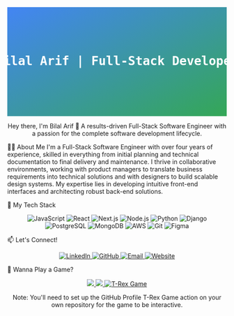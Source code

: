 <div align="center">

<svg width="100%" height="250" xmlns="http://www.w3.org/2000/svg">
<defs>
<linearGradient id="geminiGradient" x1="0%" y1="0%" x2="100%" y2="100%">
<stop offset="0%" style="stop-color:#4285F4;stop-opacity:1">
<animate attributeName="stop-color" values="#4285F4; #9B72F2; #EA4335; #FBBC05; #34A853; #4285F4" dur="10s" repeatCount="indefinite"></animate>
</stop>
<stop offset="100%" style="stop-color:#34A853;stop-opacity:1">
<animate attributeName="stop-color" values="#34A853; #4285F4; #9B72F2; #EA4335; #FBBC05; #34A853" dur="10s" repeatCount="indefinite"></animate>
</stop>
</linearGradient>
</defs>
<rect width="100%" height="100%" fill="url(#geminiGradient)" />
<text x="50%" y="50%" dominant-baseline="middle" text-anchor="middle" font-family="monospace" font-size="28" fill="#ffffff" font-weight="bold">
Bilal Arif | Full-Stack Developer
</text>
</svg>

</div>

<div align="center">

Hey there, I'm Bilal Arif 👋
A results-driven Full-Stack Software Engineer with a passion for the complete software development lifecycle.
</div>

👨‍💻 About Me
I'm a Full-Stack Software Engineer with over four years of experience, skilled in everything from initial planning and technical documentation to final delivery and maintenance. I thrive in collaborative environments, working with product managers to translate business requirements into technical solutions and with designers to build scalable design systems. My expertise lies in developing intuitive front-end interfaces and architecting robust back-end solutions.

🚀 My Tech Stack
<div align="center">
<img src="https://img.shields.io/badge/JavaScript-F7DF1E?style=for-the-badge&logo=javascript&logoColor=black" alt="JavaScript"/>
<img src="https://img.shields.io/badge/React-20232A?style=for-the-badge&logo=react&logoColor=61DAFB" alt="React"/>
<img src="https://img.shields.io/badge/Next.js-000000?style=for-the-badge&logo=nextdotjs&logoColor=white" alt="Next.js"/>
<img src="https://img.shields.io/badge/Node.js-339933?style=for-the-badge&logo=nodedotjs&logoColor=white" alt="Node.js"/>
<img src="https://img.shields.io/badge/Python-3776AB?style=for-the-badge&logo=python&logoColor=white" alt="Python"/>
<img src="https://img.shields.io/badge/Django-092E20?style=for-the-badge&logo=django&logoColor=white" alt="Django"/>
<img src="https://img.shields.io/badge/PostgreSQL-316192?style=for-the-badge&logo=postgresql&logoColor=white" alt="PostgreSQL"/>
<img src="https://img.shields.io/badge/MongoDB-4EA94B?style=for-the-badge&logo=mongodb&logoColor=white" alt="MongoDB"/>
<img src="https://img.shields.io/badge/Amazon_AWS-232F3E?style=for-the-badge&logo=amazon-aws&logoColor=white" alt="AWS"/>
<img src="https://img.shields.io/badge/Git-F05032?style=for-the-badge&logo=git&logoColor=white" alt="Git"/>
<img src="https://img.shields.io/badge/Figma-F24E1E?style=for-the-badge&logo=figma&logoColor=white" alt="Figma"/>
</div>

📫 Let's Connect!
<div align="center">
<a href="https://linkedin.com/in/your_username" target="_blank">
<img src="https://img.shields.io/badge/LinkedIn-0077B5?style=for-the-badge&logo=linkedin&logoColor=white" alt="LinkedIn"/>
</a>
<a href="https://github.com/your_username" target="_blank">
<img src="https://img.shields.io/badge/GitHub-100000?style=for-the-badge&logo=github&logoColor=white" alt="GitHub"/>
</a>
<a href="mailto:bilalarifhussain@gmail.com">
<img src="https://img.shields.io/badge/Email-D14836?style=for-the-badge&logo=gmail&logoColor=white" alt="Email"/>
</a>
<a href="your_website_url" target="_blank">
<img src="https://img.shields.io/badge/Website-4A90E2?style=for-the-badge&logo=google-chrome&logoColor=white" alt="Website"/>
</a>
</div>

🦖 Wanna Play a Game?
<div align="center">

<!-- Replace 'your_github_username' with your actual GitHub username -->

<a href="https://github.com/your_github_username">
<img src="https://github-readme-stats.vercel.app/api/pin/?username=anuraghazra&repo=github-readme-stats" />
<img src="https://github-profile-trophy.vercel.app/?username=ryo-ma" />
</a>
<a href="https://github.com/your_github_username/github-profile-t-rex-game">
<img src="https://github.com/your_github_username/github-profile-t-rex-game/blob/main/output/macchiato.gif?raw=true" alt="T-Rex Game">
</a>

Note: You'll need to set up the GitHub Profile T-Rex Game action on your own repository for the game to be interactive.

</div>
